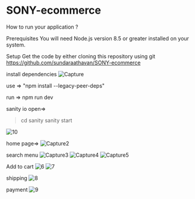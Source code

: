 # SONY-ecommerce

How to run your application ?

Prerequisites
You will need Node.js version 8.5 or greater installed on your system.

Setup
Get the code by either cloning this repository using git
   https://github.com/sundaraathavan/SONY-ecommerce
   
install dependencies
![Capture](https://user-images.githubusercontent.com/52910050/166304262-0bd62341-a11f-4a64-816b-2d19ae3ebf70.JPG)

use => "npm install --legacy-peer-deps"

run => npm run dev

sanity io open=>
> cd sanity
> sanity start       


![10](https://user-images.githubusercontent.com/52910050/166306411-361fff32-36d0-43fa-9366-e02827c851a6.JPG)

home page=>
![Capture2](https://user-images.githubusercontent.com/52910050/166306481-efd7bbc0-ec72-4085-a6a4-6a380cefbc84.JPG)

search menu
![Capture3](https://user-images.githubusercontent.com/52910050/166306647-498806f9-e856-4d91-a316-b47ecfda53ae.JPG)
![Capture4](https://user-images.githubusercontent.com/52910050/166306675-527ad3b1-1914-40e2-ad10-c9b327d85627.JPG)
![Capture5](https://user-images.githubusercontent.com/52910050/166306709-07ff2043-6753-41e1-8f23-d909a0ce3317.JPG)

Add to cart
![6](https://user-images.githubusercontent.com/52910050/166306761-cd31c049-1fd6-4f69-8ff3-5c941bafed06.JPG)
![7](https://user-images.githubusercontent.com/52910050/166306871-d97d78e4-d25e-4f21-9689-a639fea61dfa.JPG)

shipping
![8](https://user-images.githubusercontent.com/52910050/166306979-2fb79e91-5581-4016-8a3d-2da872fe0124.JPG)

payment
![9](https://user-images.githubusercontent.com/52910050/166307100-462d0e6d-22b7-461f-baa1-aa46113f9c77.JPG)

